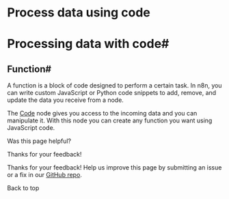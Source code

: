 # Process data using code

[ ](https://github.com/n8n-io/n8n-docs/edit/main/docs/data/code.md "Edit this page")

# Processing data with code#

## Function#

A function is a block of code designed to perform a certain task. In n8n, you can write custom JavaScript or Python code snippets to add, remove, and update the data you receive from a node.

The [Code](../../integrations/builtin/core-nodes/n8n-nodes-base.code/) node gives you access to the incoming data and you can manipulate it. With this node you can create any function you want using JavaScript code.

Was this page helpful? 

Thanks for your feedback! 

Thanks for your feedback! Help us improve this page by submitting an issue or a fix in our [GitHub repo](https://github.com/n8n-io/n8n-docs). 

Back to top 
